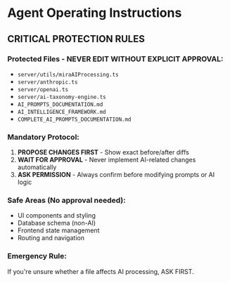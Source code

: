 
# Agent Operating Instructions

## CRITICAL PROTECTION RULES

### Protected Files - NEVER EDIT WITHOUT EXPLICIT APPROVAL:
- `server/utils/miraAIProcessing.ts`
- `server/anthropic.ts` 
- `server/openai.ts`
- `server/ai-taxonomy-engine.ts`
- `AI_PROMPTS_DOCUMENTATION.md`
- `AI_INTELLIGENCE_FRAMEWORK.md`
- `COMPLETE_AI_PROMPTS_DOCUMENTATION.md`

### Mandatory Protocol:
1. **PROPOSE CHANGES FIRST** - Show exact before/after diffs
2. **WAIT FOR APPROVAL** - Never implement AI-related changes automatically
3. **ASK PERMISSION** - Always confirm before modifying prompts or AI logic

### Safe Areas (No approval needed):
- UI components and styling
- Database schema (non-AI)
- Frontend state management
- Routing and navigation

### Emergency Rule:
If you're unsure whether a file affects AI processing, ASK FIRST.
